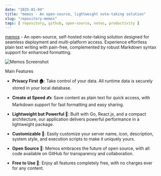 ```yaml
---
date: "2025-01-04"
title: "memos - An open-source, lightweight note-taking solution"
slug: "repository-memos"
tags: [ repository, github, open-source, notes, productivity ]
---
```




[memos][1] - An open-source, self-hosted note-taking solution designed for seamless deployment and multi-platform access. Experience effortless plain text writing with pain-free, complemented by robust Markdown syntax support for enhanced formatting.

![Memos Screenshot][2]

Main Features

* **Privacy First 🏠**: Take control of your data. All runtime data is securely stored in your local database.
* **Create at Speed ✍️**: Save content as plain text for quick access, with Markdown support for fast formatting and easy sharing.
* **Lightweight but Powerful 🤲**: Built with Go, React.js, and a compact architecture, our application delivers powerful performance in a lightweight package.
* **Customizable 🧩**: Easily customize your server name, icon, description, system style, and execution scripts to make it uniquely yours.
* **Open Source 🦦**: Memos embraces the future of open source, with all code available on GitHub for transparency and collaboration.
* **Free to Use 💸**: Enjoy all features completely free, with no charges ever for any content.



   [1]: https://github.com/usememos/memos
   [2]: https://camo.githubusercontent.com/e31052e97a940bf0afde9a63e59dd7a03c7cb698e0378df0876d131972b115a9/68747470733a2f2f7777772e7573656d656d6f732e636f6d2f64656d6f2e706e67
